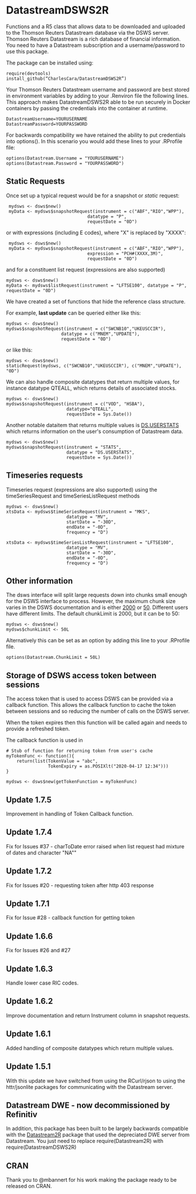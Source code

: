 # DatastreamDSWS2R
Functions and a R5 class that allows data to be downloaded and uploaded to the Thomson Reuters Datastream database via the DSWS server.  Thomson Reuters Datastream is a rich database of financial information.  You need to have a Datastream subscription and a username/password to use this package.

The package can be installed using:

    require(devtools)
    install_github(“CharlesCara/DatastreamDSWS2R”)

Your Thomson Reuters Datastream username and password are best stored in environment variables by adding to your .Renviron file the following
lines.  This approach makes DatastreamDSWS2R able to be run securely in Docker containers by passing the credentials into the container at
runtime.

    DatastreamUsername=YOURUSERNAME
    DatastreamPassword=YOURPASSWORD

For backwards compatibility we have retained the ability to put credentials into options().  In this scenario you would add these lines to your .RProfile file:

    options(Datastream.Username = "YOURUSERNAME")
    options(Datastream.Password = "YOURPASSWORD")

## Static Requests
Once set up a typical request would be for a snapshot or *static* request:

     mydsws <- dsws$new()
     myData <- mydsws$snapshotRequest(instrument = c("ABF","RIO","WPP"),
                                   datatype = "P",
                                   requestDate = "0D")

or with expressions (including E codes), where "X" is replaced by "XXXX":

     mydsws <- dsws$new()
     myData <- mydsws$snapshotRequest(instrument = c("ABF","RIO","WPP"),
                                   expression = "PCH#(XXXX,3M)",
                                   requestDate = "0D")

and for a constituent list request (expressions are also supported)

    mydsws <- dsws$new()
    myData <- mydsws$listRequest(instrument = "LFTSE100", datatype = "P", requestDate = "0D")

We have created a set of functions that hide the reference class structure.

For example, **last update** can be queried either like this: 

    mydsws <- dsws$new()
    mydsws$snapshotRequest(instrument = c("SWCNB10","UKEUSCCIR"), 
                         datatype = c("MNEM","UPDATE"), 
                         requestDate = "0D")

or like this:

    mydsws <- dsws$new()
    staticRequest(mydsws, c("SWCNB10","UKEUSCCIR"), c("MNEM","UPDATE"), "0D")

We can also handle composite datatypes that return multiple values, for instance datatype QTEALL, which returns details of associated stocks.

    mydsws <- dsws$new()
    mydsws$snapshotRequest(instrument = c("VOD", "HSBA"),
                           datatype="QTEALL",
                           requestDate = Sys.Date())


Another notable dataitem that returns multiple values is [DS.USERSTATS](https://developers.refinitiv.com/sites/default/files/DSWS%20for%20Desktop%20-%20User%20stats%20and%20limits_0.pdf) which returns information on the user's consumption of Datastream data.

    mydsws <- dsws$new()
    mydsws$snapshotRequest(instrument = "STATS",
                           datatype = "DS.USERSTATS",
                           requestDate = Sys.Date())



## Timeseries requests
Timeseries request (expressions are also supported) using the timeSeriesRequest and timeSeriesListRequest methods

    mydsws <- dsws$new()
    xtsData <- mydsws$timeSeriesRequest(instrument = "MKS",
                           datatype = "MV",
                           startDate = "-30D",
                           endDate = "-0D",
                           frequency = "D")

    xtsData <- mydsws$timeSeriesListRequest(instrument = "LFTSE100",
                           datatype = "MV",
                           startDate = "-30D",
                           endDate = "-0D",
                           frequency = "D")


## Other information
The dsws interface will split large requests down into chunks small enough for the DSWS interface to process.  However, the maximum chunk size varies in the DSWS documentation and is either [2000](https://product.datastream.com/DswsClient/Docs/AboutRestSvc.aspx) or [50](https://developers.refinitiv.com/sites/default/files/DSWS%20for%20Desktop%20-%20User%20stats%20and%20limits_0.pdf).  Different users have different limits.  The default chunkLimit is 2000, but it can be to 50:

    mydsws <- dsws$new()
    mydsws$chunkLimit <- 50L

Alternatively this can be set as an option by adding this line to your .RProfile file.

    options(Datastream.ChunkLimit = 50L)

## Storage of DSWS access token between sessions

The access token that is used to access DSWS can be provided via a callback function. This allows
the callback function to cache the token between sessions and so reducing the number of calls on the DSWS server.

When the token expires then this function will be called again and needs to provide a refreshed token.  

The callback function is used in 

    # Stub of function for returning token from user's cache
    myTokenFunc <- function(){
        return(list(TokenValue = "abc",
                    TokenExpiry = as.POSIXlt("2020-04-17 12:34")))
    }

    mydsws <- dsws$new(getTokenFunction = myTokenFunc)



## Update 1.7.5
Improvement in handling of Token Callback function.

## Update 1.7.4
Fix for Issues #37 - charToDate error raised when list request had mixture of dates and character "NA""

## Update 1.7.2
Fix for Issues #20 - requesting token after http 403 response

## Update 1.7.1
Fix for Issue #28 - callback function for getting token 


## Update 1.6.6
Fix for Issues #26 and #27

## Update 1.6.3
Handle lower case RIC codes.

## Update 1.6.2
Improve documentation and return Instrument column in snapshot requests.

## Update 1.6.1
Added handling of composite datatypes which return multiple values.

## Update 1.5.1
With this update we have switched from using the RCurl/rjson to using the httr/jsonlite packages for communicating with the Datastream server. 

## Datastream DWE - now decommissioned by Refinitiv
In addition, this package has been built to be largely backwards compatible with 
the [Datastream2R](https://github.com/CharlesCara/Datastream2R) package that used the depreciated DWE 
server from Datastream.  You just need to replace 
    require(Datastream2R) 
with 
    require(DatastreamDSWS2R)

## CRAN
Thank you to @mbannert for his work making the package ready to be released on CRAN. 


